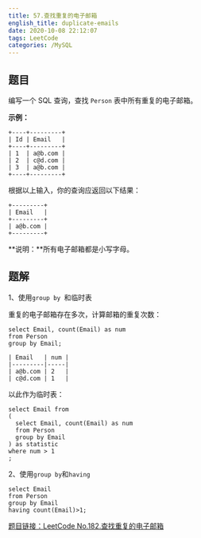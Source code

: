 ```yaml
---
title: 57.查找重复的电子邮箱
english_title: duplicate-emails
date: 2020-10-08 22:12:07
tags: LeetCode
categories: /MySQL
---
```


## 题目

编写一个 SQL 查询，查找 `Person` 表中所有重复的电子邮箱。

**示例：**

```
+----+---------+
| Id | Email   |
+----+---------+
| 1  | a@b.com |
| 2  | c@d.com |
| 3  | a@b.com |
+----+---------+
```

根据以上输入，你的查询应返回以下结果：

```
+---------+
| Email   |
+---------+
| a@b.com |
+---------+
```

**说明：**所有电子邮箱都是小写字母。

## 题解

1、使用`group by `和临时表

重复的电子邮箱存在多次，计算邮箱的重复次数：

```mysql
select Email, count(Email) as num
from Person
group by Email;

| Email   | num |
|---------|-----|
| a@b.com | 2   |
| c@d.com | 1   |
```

以此作为临时表：

```mysql
select Email from
(
  select Email, count(Email) as num
  from Person
  group by Email
) as statistic
where num > 1
;
```

2、使用`group by`和`having`

```mysql
select Email 
from Person 
group by Email 
having count(Email)>1;
```

[题目链接：LeetCode No.182.查找重复的电子邮箱](https://leetcode-cn.com/problems/duplicate-emails)

